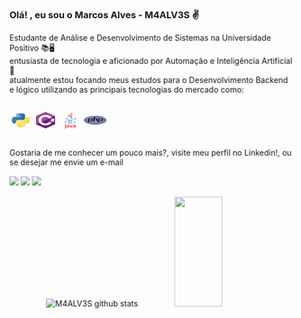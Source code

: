 ###  Olá! , eu sou o Marcos Alves - M4ALV3S ✌️
Estudante de Análise e Desenvolvimento de Sistemas na Universidade Positivo 📚🖥️ <br>
entusiasta de tecnologia e aficionado por Automação e Inteligência Artificial 🤖 <br>
atualmente estou focando meus estudos para o Desenvolvimento Backend <br> 
e lógico utilizando as principais tecnologias do mercado como: <br>
<div style="display: inline_block"><br>
  <img align="center" alt="Rafa-Python" height="30" width="40" src="https://raw.githubusercontent.com/devicons/devicon/master/icons/python/python-original.svg">
  <img align="center" alt="Rafa-Csharp" height="30" width="40" src="https://raw.githubusercontent.com/devicons/devicon/master/icons/csharp/csharp-original.svg">
  <img align="center" alt="Rafa-Ts" height="30" width="40" src="https://github.com/devicons/devicon/blob/master/icons/java/java-original-wordmark.svg">
  <img align="center" alt="Rafa-Ts" height="30" width="40" src="https://github.com/devicons/devicon/blob/master/icons/php/php-original.svg"> 
</div> <br>
<div> <br>
Gostaria de me conhecer um pouco mais?, visite meu perfil no Linkedin!, ou se desejar me envie um e-mail <br>
 <br>
  <a href = "mailto:alvesmarcosdesa@gmail.com"><img src="https://img.shields.io/badge/Gmail-D14836?style=for-the-badge&logo=gmail&logoColor=white" target="_blank"></a>
  <a href="https://www.linkedin.com/in/marcos-alves-de-s%C3%A1-1aa392275" target="_blank"><img src="https://img.shields.io/badge/-LinkedIn-%230077B5?style=for-the-badge&logo=linkedin&logoColor=white" target="_blank"></a> 
  <a href = "mailto:marcos_14alves@outlook.com"><img src="https://img.shields.io/badge/Microsoft_Outlook-0078D4?style=for-the-badge&logo=microsoft-outlook&logoColor=white" target="_blank"></a>  
</div> <br>

<div align="center">  
  <img width="49%" height="195px" src="https://github-readme-stats.vercel.app/api?username=m4alv3s&show_icons=true&count_private=true&hide_border=true&title_color=00bfbf&icon_color=00bfbf&text_color=c9d1d9&bg_color=0d1117" alt="M4ALV3S github stats" /> 
  <img width="41%" height="195px" src="https://github-readme-stats.vercel.app/api/top-langs/?username=m4alv3s&layout=compact&hide_border=true&title_color=00bfbf&text_color=00bfbf&bg_color=0d1117" />
</div>




